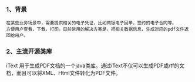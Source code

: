 ### 1、背景
    在某些业务场景中，需要提供相关的电子凭证，比如网银电子回单，签约的电子合同等。  
    方便用户查看，下载，打印。目前常用的解决方案是，把相关数据信息，生成对应的pdf文件返回给用户。  
### 2、主流开源类库
   iText 用于生成PDF文档的一个java类库。通过iText不仅可以生成PDF或rtf的文档，而且可以将XML、Html文件转化为PDF文件。  
       